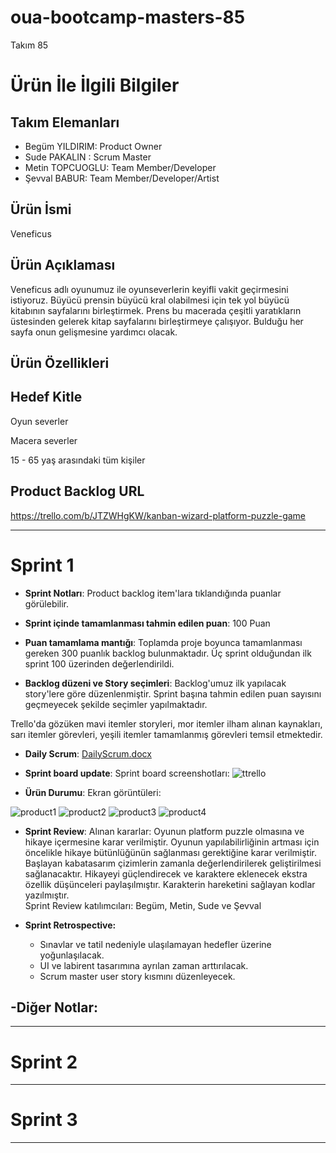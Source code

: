 # oua-bootcamp-masters-85

Takım 85

# Ürün İle İlgili Bilgiler

## Takım Elemanları

- Begüm YILDIRIM: Product Owner
- Sude PAKALIN : Scrum Master
- Metin TOPCUOGLU: Team Member/Developer
- Şevval BABUR: Team Member/Developer/Artist 

## Ürün İsmi

Veneficus

## Ürün Açıklaması

Veneficus adlı oyunumuz ile oyunseverlerin keyifli vakit geçirmesini istiyoruz. Büyücü prensin büyücü kral olabilmesi için tek yol büyücü kitabının sayfalarını birleştirmek. Prens bu macerada çeşitli yaratıkların üstesinden gelerek kitap sayfalarını birleştirmeye çalışıyor. Bulduğu her sayfa onun gelişmesine yardımcı olacak.

## Ürün Özellikleri




## Hedef Kitle

Oyun severler

Macera severler

15 - 65 yaş arasındaki tüm kişiler

## Product Backlog URL

https://trello.com/b/JTZWHgKW/kanban-wizard-platform-puzzle-game

---

# Sprint 1

- **Sprint Notları**: Product backlog item'lara tıklandığında puanlar görülebilir.

- **Sprint içinde tamamlanması tahmin edilen puan**: 100 Puan

- **Puan tamamlama mantığı**: Toplamda proje boyunca tamamlanması gereken 300 puanlık backlog bulunmaktadır. Üç sprint olduğundan ilk sprint 100 üzerinden değerlendirildi.

- **Backlog düzeni ve Story seçimleri**:  Backlog'umuz ilk yapılacak story'lere göre düzenlenmiştir. Sprint başına tahmin edilen puan sayısını geçmeyecek şekilde seçimler yapılmaktadır.

Trello'da gözüken mavi itemler storyleri, mor itemler ilham alınan kaynakları, sarı itemler görevleri, yeşili itemler tamamlanmış görevleri temsil etmektedir.



- **Daily Scrum**: [DailyScrum.docx](https://github.com/bgm012/oua-bootcamp-masters-85/files/8652343/DailyScrum.docx)

- **Sprint board update**: Sprint board screenshotları: 
![ttrello](https://user-images.githubusercontent.com/105126860/167690230-7c344ca2-6e33-4d5c-8966-80dad4cac248.png)



- **Ürün Durumu**: Ekran görüntüleri:

 ![product1](https://user-images.githubusercontent.com/105126860/167490060-5e3127b2-acc4-4525-af53-02f92927371b.jpg)
![product2](https://user-images.githubusercontent.com/105126860/167490068-f12cfb2f-4e75-4822-9ad7-c319aa87b459.jpg)
![product3](https://user-images.githubusercontent.com/105126860/167490081-9dc93d0d-1b9d-4d9a-ab71-4d507d546469.jpg)
![product4](https://user-images.githubusercontent.com/105126860/167490085-e72b98c4-13c3-4dfa-9446-885c7c617276.jpg)


- **Sprint Review**: 
Alınan kararlar: Oyunun platform puzzle olmasına ve hikaye içermesine karar verilmiştir. Oyunun yapılabilirliğinin artması için öncelikle hikaye bütünlüğünün sağlanması gerektiğine karar verilmiştir. Başlayan kabatasarım çizimlerin zamanla değerlendirilerek geliştirilmesi sağlanacaktır. Hikayeyi güçlendirecek ve karaktere eklenecek ekstra özellik düşünceleri paylaşılmıştır. Karakterin hareketini sağlayan kodlar yazılmıştır.   
Sprint Review katılımcıları: Begüm, Metin, Sude ve Şevval

- **Sprint Retrospective:**
  - Sınavlar ve tatil nedeniyle ulaşılamayan hedefler üzerine yoğunlaşılacak.
  - UI ve labirent tasarımına ayrılan zaman arttırılacak.
  - Scrum master user story kısmını düzenleyecek.
  

-**Diğer Notlar**:
- 

---

# Sprint 2


---

# Sprint 3

---
